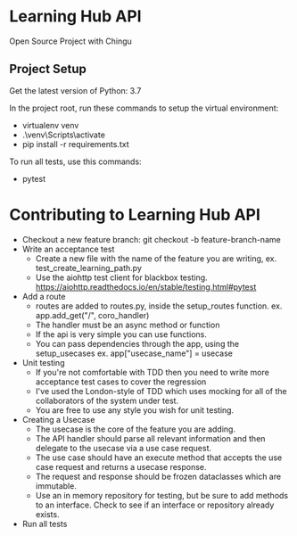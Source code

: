 # Learning Hub API

Open Source Project with Chingu

Project Setup
-------------
Get the latest version of Python: 3.7

In the project root, run these commands to setup the virtual environment:

- virtualenv venv
- .\venv\Scripts\activate
- pip install -r requirements.txt

To run all tests, use this commands:
- pytest 

# Contributing to Learning Hub API
- Checkout a new feature branch: git checkout -b feature-branch-name
- Write an acceptance test
  - Create a new file with the name of the feature you are writing, ex. test_create_learning_path.py
  - Use the aiohttp test client for blackbox testing. https://aiohttp.readthedocs.io/en/stable/testing.html#pytest
- Add a route
  - routes are added to routes.py, inside the setup_routes function. ex. app.add_get("/", coro_handler)
  - The handler must be an async method or function
  - If the api is very simple you can use functions.
  - You can pass dependencies through the app, using the setup_usecases ex. app["usecase_name"] = usecase
- Unit testing
  - If you're not comfortable with TDD then you need to write more acceptance test cases to cover the regression
  - I've used the London-style of TDD which uses mocking for all of the collaborators of the system under test. 
  - You are free to use any style you wish for unit testing.
- Creating a Usecase
  - The usecase is the core of the feature you are adding. 
  - The API handler should parse all relevant information and then delegate to the usecase via a use case request.
  - The use case should have an execute method that accepts the use case request and returns a usecase response.
  - The request and response should be frozen dataclasses which are immutable.
  - Use an in memory repository for testing, but be sure to add methods to an interface. Check to see if an interface or repository already exists.
- Run all tests

  

